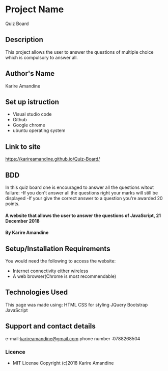 # Project Name #
Quiz Board
## Description
This project allows the user to answer the questions of multiple choice which is compulsory to answer all.
## Author's Name
Karire Amandine

## Set up istruction
* Visual studio code
* Github
* Google chrome
* ubuntu operating system

## Link to site
https://karireamandine.github.io/Quiz-Board/

## BDD
In this quiz board one is encouraged to answer all the questions witout failure:
-If you don't answer all the questions right your marks will still be displayed
-If your give the correct answer to a question you're awarded 20 points.

#### A website that allows the user to answer the questions of JavaScript, 21 December 2018
#### By **Karire Amandine**

## Setup/Installation Requirements
You would need the following to access the website:
* Internet connectivity either wireless
* A web browser(Chrome is most recommendable)

## Technologies Used
This page was made using:
HTML 
CSS for styling 
JQuery
Bootstrap
JavaScript

## Support and contact details
e-mail:karireamandine@gmail.com
phone number :0788268504

### Licence
* MIT License Copyright (c)2018 Karire Amandine